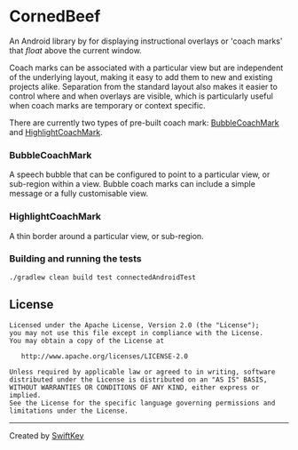 # CornedBeef

An Android library by for displaying instructional overlays or 'coach marks' that _float_ above the current window.

Coach marks can be associated with a particular view but are independent of the underlying layout, making it easy to add them to new and existing projects alike. Separation from the standard layout also makes it easier to control where and when overlays are visible, which is particularly useful when coach marks are temporary or context specific.

There are currently two types of pre-built coach mark: [BubbleCoachMark](#bubble) and [HighlightCoachMark](#highlight).

### <a name="bubble">BubbleCoachMark</a>

A speech bubble that can be configured to point to a particular view, or sub-region within a view. Bubble coach marks can include a simple message or a fully customisable view.

### <a name="highlight">HighlightCoachMark</a>

A thin border around a particular view, or sub-region.

### Building and running the tests

```
./gradlew clean build test connectedAndroidTest
```

## License

    Licensed under the Apache License, Version 2.0 (the "License");
    you may not use this file except in compliance with the License.
    You may obtain a copy of the License at

       http://www.apache.org/licenses/LICENSE-2.0

    Unless required by applicable law or agreed to in writing, software
    distributed under the License is distributed on an "AS IS" BASIS,
    WITHOUT WARRANTIES OR CONDITIONS OF ANY KIND, either express or implied.
    See the License for the specific language governing permissions and
    limitations under the License.

-------

Created by [SwiftKey](https://www.swiftkey.com/)
